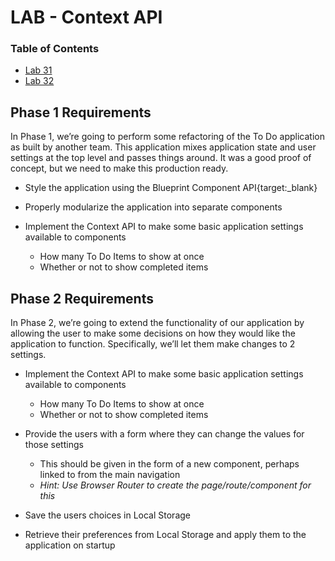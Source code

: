 # LAB - Context API

### Table of Contents

- [Lab 31](/labs/lab31.md)
- [Lab 32](/labs/lab32.md)

## Phase 1 Requirements

In Phase 1, we’re going to perform some refactoring of the To Do application as built by another team. This application mixes application state and user settings at the top level and passes things around. It was a good proof of concept, but we need to make this production ready.

- Style the application using the Blueprint Component API{target:\_blank}

- Properly modularize the application into separate components

- Implement the Context API to make some basic application settings available to components

  - How many To Do Items to show at once
  - Whether or not to show completed items

## Phase 2 Requirements

In Phase 2, we’re going to extend the functionality of our application by allowing the user to make some decisions on how they would like the application to function. Specifically, we’ll let them make changes to 2 settings.

- Implement the Context API to make some basic application settings available to components

  - How many To Do Items to show at once
  - Whether or not to show completed items

- Provide the users with a form where they can change the values for those settings

  - This should be given in the form of a new component, perhaps linked to from the main navigation
  - _Hint: Use Browser Router to create the page/route/component for this_

- Save the users choices in Local Storage
- Retrieve their preferences from Local Storage and apply them to the application on startup
